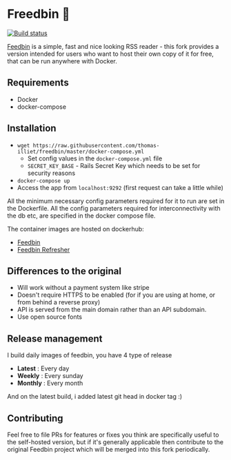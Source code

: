 # Freedbin 🍔

[![Build status][jenkins-badge]][jenkins-build]

[Feedbin](https://github.com/feedbin/feedbin) is a simple, fast and nice looking RSS reader - this fork provides a version intended for users who want to host their own copy of it for free, that can be run anywhere with Docker.

## Requirements

* Docker
* docker-compose

## Installation

* `wget https://raw.githubusercontent.com/thomas-illiet/freedbin/master/docker-compose.yml`
  * Set config values in the `docker-compose.yml` file
  * `SECRET_KEY_BASE` - Rails Secret Key which needs to be set for security reasons
* `docker-compose up`
* Access the app from `localhost:9292` (first request can take a little while)

All the minimum necessary config parameters required for it to run are set in the Dockerfile. All the config parameters required for interconnectivity with the db etc, are specified in the docker compose file.

The container images are hosted on dockerhub:
* [Feedbin](https://hub.docker.com/r/thomasilliet/feedbin/)
* [Feedbin Refresher](https://hub.docker.com/r/thomasilliet/feedbin-refresher/)

## Differences to the original

* Will work without a payment system like stripe
* Doesn't require HTTPS to be enabled (for if you are using at home, or from behind a reverse proxy)
* API is served from the main domain rather than an API subdomain.
* Use open source fonts

## Release management

I build daily images of feedbin, you have 4 type of release

* **Latest** : Every day
* **Weekly** : Every sunday
* **Monthly** : Every month

And on the latest build, i added latest git head in docker tag :)

## Contributing

Feel free to file PRs for features or fixes you think are specifically useful to the self-hosted version, but if it's generally applicable then contribute to the original Feedbin project which will be merged into this fork periodically.

[jenkins-badge]: https://ci.netboot.fr/buildStatus/icon?job=thomas-illiet/feedbin-docker/master
[jenkins-build]: https://ci.netboot.fr/blue/organizations/jenkins/thomas-illiet%2Ffeedbin-docker/activity?branch=master